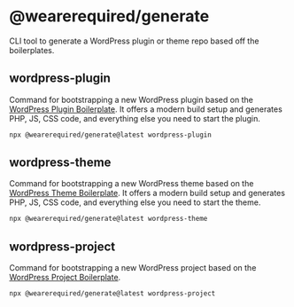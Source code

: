# @wearerequired/generate

CLI tool to generate a WordPress plugin or theme repo based off the boilerplates.

## wordpress-plugin

Command for bootstrapping a new WordPress plugin based on the [WordPress Plugin Boilerplate](https://github.com/wearerequired/wordpress-plugin-boilerplate). It offers a modern build setup and generates PHP, JS, CSS code, and everything else you need to start the plugin.

```bash
npx @wearerequired/generate@latest wordpress-plugin
```

## wordpress-theme

Command for bootstrapping a new WordPress theme based on the [WordPress Theme Boilerplate](https://github.com/wearerequired/wordpress-theme-boilerplate). It offers a modern build setup and generates PHP, JS, CSS code, and everything else you need to start the theme.

```bash
npx @wearerequired/generate@latest wordpress-theme
```

## wordpress-project

Command for bootstrapping a new WordPress project based on the [WordPress Project Boilerplate](https://github.com/wearerequired/wordpress-project-boilerplate).

```bash
npx @wearerequired/generate@latest wordpress-project
```
